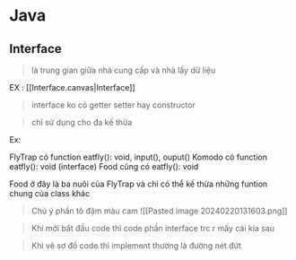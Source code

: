 # Java
## Interface
> là trung gian giữa nhà cung cấp và nhà lấy dữ liệu

EX :
[[Interface.canvas|Interface]]

> interface ko có getter setter hay constructor

> chỉ sử dụng cho đa kế thừa

Ex: 

FlyTrap có function eatfly(): void, input(), ouput()
Komodo có function eatfly(): void 
(interface) Food cũng có eatfly(): void

Food ở đây là ba nuôi của FlyTrap và chỉ có thể kế thừa những funtion chung của class khác

> Chú ý phần tô đậm màu cam
![[Pasted image 20240220131603.png]]

> Khi mới bắt đầu code thì code phần interface trc r mấy cái kia sau

> Khi vẽ sơ đồ code thì implement thường là đường nét đứt

